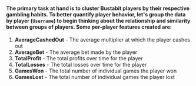 #### The primary task at hand is to cluster Bustabit <strong>players</strong> by their respective gambling habits. To better quantify player behavior, let's group the data by player (<code>Username</code>) to begin thinking about the relationship and similarity between groups of players. Some per-player features created are:

<ol>

<li><strong>AverageCashedOut</strong> - The average multiplier at which the player cashes out</li>

<li><strong>AverageBet</strong> - The average bet made by the player</li>

<li><strong>TotalProfit</strong> - The total profits over time for the player</li>

<li><strong>TotalLosses</strong> - The total losses over time for the player</li>

<li><strong>GamesWon</strong> - The total number of individual games the player won</li>

<li><strong>GamesLost</strong> - The total number of individual games the player lost</li>

</ol>

